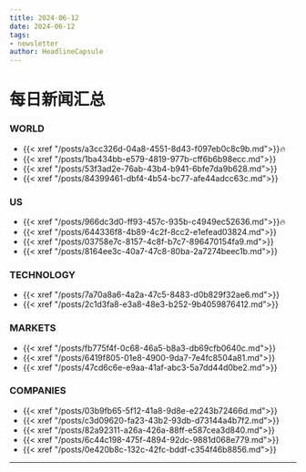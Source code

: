 ```yaml
---
title: 2024-06-12
date: 2024-06-12
tags: 
- newsletter
author: HeadlineCapsule
---
```


# 每日新闻汇总

### WORLD

- {{< xref "/posts/a3cc326d-04a8-4551-8d43-f097eb0c8c9b.md">}}🔥
- {{< xref "/posts/1ba434bb-e579-4819-977b-cff6b6b98ecc.md">}}
- {{< xref "/posts/53f3ad2e-76ab-43b4-b941-6bfe7da9b628.md">}}
- {{< xref "/posts/84399461-dbf4-4b54-bc77-afe44adcc63c.md">}}

### US

- {{< xref "/posts/966dc3d0-ff93-457c-935b-c4949ec52636.md">}}🔥
- {{< xref "/posts/644336f8-4b89-4c2f-8cc2-e1efead03824.md">}}
- {{< xref "/posts/03758e7c-8157-4c8f-b7c7-896470154fa9.md">}}
- {{< xref "/posts/8164ee3c-40a7-47c8-80ba-2a7274beec1b.md">}}

### TECHNOLOGY

- {{< xref "/posts/7a70a8a6-4a2a-47c5-8483-d0b829f32ae6.md">}}
- {{< xref "/posts/2c1d3fa8-e3a8-48e3-b252-9b4059876412.md">}}

### MARKETS

- {{< xref "/posts/fb775f4f-0c68-46a5-b8a3-db69cfb0640c.md">}}
- {{< xref "/posts/6419f805-01e8-4900-9da7-7e4fc8504a81.md">}}
- {{< xref "/posts/47cd6c6e-e9aa-41af-abc3-5a7dd44d0be2.md">}}

### COMPANIES

- {{< xref "/posts/03b9fb65-5f12-41a8-9d8e-e2243b72466d.md">}}
- {{< xref "/posts/c3d09620-fa23-43b2-93db-d73144a4b7f2.md">}}
- {{< xref "/posts/82a92311-a26a-426a-88ff-e587cea3d840.md">}}
- {{< xref "/posts/6c44c198-475f-4894-92dc-9881d068e779.md">}}
- {{< xref "/posts/0e420b8c-132c-42fc-bddf-c354f46b8856.md">}}

---

